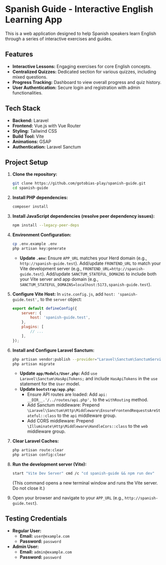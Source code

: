 # Spanish Guide - Interactive English Learning App

This is a web application designed to help Spanish speakers learn English through a series of interactive exercises and guides.

## Features

*   **Interactive Lessons:** Engaging exercises for core English concepts.
*   **Centralized Quizzes:** Dedicated section for various quizzes, including mixed questions.
*   **Progress Tracking:** Dashboard to view overall progress and quiz history.
*   **User Authentication:** Secure login and registration with admin functionalities.

## Tech Stack

*   **Backend:** Laravel
*   **Frontend:** Vue.js with Vue Router
*   **Styling:** Tailwind CSS
*   **Build Tool:** Vite
*   **Animations:** GSAP
*   **Authentication:** Laravel Sanctum

## Project Setup

1.  **Clone the repository:**
    ```bash
    git clone https://github.com/gotobias-play/spanish-guide.git
    cd spanish-guide
    ```

2.  **Install PHP dependencies:**
    ```bash
    composer install
    ```

3.  **Install JavaScript dependencies (resolve peer dependency issues):**
    ```bash
    npm install --legacy-peer-deps
    ```

4.  **Environment Configuration:**
    ```bash
    cp .env.example .env
    php artisan key:generate
    ```
    *   **Update `.env`:**
        Ensure `APP_URL` matches your Herd domain (e.g., `http://spanish-guide.test`).
        Add/update `FRONTEND_URL` to match your Vite development server (e.g., `FRONTEND_URL=http://spanish-guide.test`).
        Add/update `SANCTUM_STATEFUL_DOMAINS` to include both your Vite server and app domain (e.g., `SANCTUM_STATEFUL_DOMAINS=localhost:5173,spanish-guide.test`).

5.  **Configure Vite Host:**
    In `vite.config.js`, add `host: 'spanish-guide.test',` to the `server` object:
    ```javascript
    export default defineConfig({
        server: {
            host: 'spanish-guide.test',
        },
        plugins: [
            // ...
        ],
    });
    ```

6.  **Install and Configure Laravel Sanctum:**
    ```bash
    php artisan vendor:publish --provider="Laravel\Sanctum\SanctumServiceProvider"
    php artisan migrate
    ```
    *   **Update `app/Models/User.php`:** Add `use Laravel\Sanctum\HasApiTokens;` and include `HasApiTokens` in the `use` statement for the `User` model.
    *   **Update `bootstrap/app.php`:**
        *   Ensure API routes are loaded: Add `api: __DIR__.'/../routes/api.php',` to the `withRouting` method.
        *   Add Sanctum middleware: Prepend `\Laravel\Sanctum\Http\Middleware\EnsureFrontendRequestsAreStateful::class` to the `api` middleware group.
        *   Add CORS middleware: Prepend `\Illuminate\Http\Middleware\HandleCors::class` to the `web` middleware group.

7.  **Clear Laravel Caches:**
    ```bash
    php artisan route:clear
    php artisan config:clear
    ```

8.  **Run the development server (Vite):**
    ```bash
    start "Vite Dev Server" cmd /c "cd spanish-guide && npm run dev"
    ```
    (This command opens a new terminal window and runs the Vite server. Do not close it.)

9.  Open your browser and navigate to your `APP_URL` (e.g., `http://spanish-guide.test`).

## Testing Credentials

*   **Regular User:**
    *   **Email:** `user@example.com`
    *   **Password:** `password`
*   **Admin User:**
    *   **Email:** `admin@example.com`
    *   **Password:** `password`
